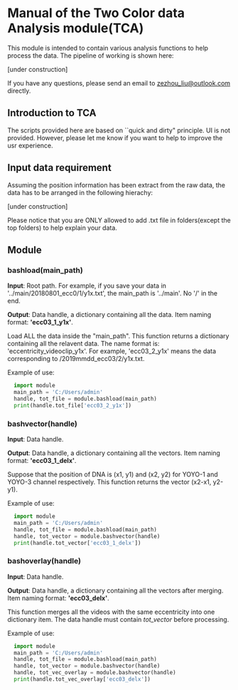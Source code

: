 # Manual of the Two Color data Analysis module(TCA)
  This module is intended to contain various analysis functions to help process the data. The pipeline of working is shown here:
  
  [under construction]
  
  If you have any questions, please send an email to zezhou_liu@outlook.com directly.

## Introduction to TCA
  The scripts provided here are based on ``quick and dirty" principle. UI is not provided. However, please let me know if you want to help to improve the usr experience.

## Input data requirement
  Assuming the position information has been extract from the raw data, the data has to be arranged in the following hierachy:
  
  [under construction]
  
  Please notice that you are ONLY allowed to add .txt file in folders(except the top folders) to help explain your data.
## Module
### bashload(main_path)
**Input**: Root path. For example, if you save your data in '../main/20180801_ecc0/1/y1x.txt', the main_path is '../main'. No '/' in the end.

**Output**: Data handle, a dictionary containing all the data. Item naming format: **'ecc03_1_y1x'**.

Load ALL the data inside the "main_path". This function returns a dictionary containing all the relavent data. The name format is: 'eccentricity_videoclip_y1x'. For example, 'ecc03_2_y1x' means the data corresponding to /2019mmdd_ecc03/2/y1x.txt.

Example of use:
```python
  import module 
  main_path = 'C:/Users/admin'
  handle, tot_file = module.bashload(main_path)
  print(handle.tot_file['ecc03_2_y1x'])
```
### bashvector(handle)
**Input**: Data handle.

**Output**: Data handle, a dictionary containing all the vectors. Item naming format: **'ecc03_1_delx'**.

Suppose that the position of DNA is (x1, y1) and (x2, y2) for YOYO-1 and YOYO-3 channel respectively. This function returns the vector (x2-x1, y2-y1). 

Example of use:
```python
  import module 
  main_path = 'C:/Users/admin'
  handle, tot_file = module.bashload(main_path)
  handle, tot_vector = module.bashvector(handle)
  print(handle.tot_vector['ecc03_1_delx'])
```
### bashoverlay(handle)
**Input**: Data handle.

**Output**: Data handle, a dictionary containing all the vectors after merging. Item naming format: **'ecc03_delx'**.

This function merges all the videos with the same eccentricity into one dictionary item. The data handle must contain *tot_vector* before processing.

Example of use:
```python
  import module 
  main_path = 'C:/Users/admin'
  handle, tot_file = module.bashload(main_path)
  handle, tot_vector = module.bashvector(handle)
  handle, tot_vec_overlay = module.bashvector(handle)
  print(handle.tot_vec_overlay['ecc03_delx'])
```
